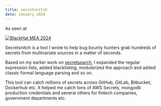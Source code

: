 ```yaml
---
title: secretsnitch
date: January 2024
---
```

As seen at

[![BlackHat MEA 2024](https://img.shields.io/badge/BlackHat%20MEA%202024-222.svg?style=flat-square&logo=redhat)](https://blackhatmea.com/blackhat-arsenal)

Secretsnitch is a tool I wrote to help bug bounty hunters grab hundreds of secrets from multivariate sources in a matter of seconds.

Based on my earlier work on [secretsearch](https://gitlab.com/redhuntlabs-open-source/secretsearch), I expanded the regular expression lists, added blacklisting, modularized the approach and added classic formal language parsing and so on.

This tool can catch millions of secrets across GitHub, GitLab, Bitbucket, Dockerhub etc. It helped me catch tons of AWS Secrets, mongodb production credentials and several others for fintech companies, government departments etc.
